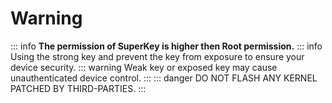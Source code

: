# Warning

::: info
**The permission of SuperKey is higher then Root permission.**
::: info
Using the strong key and prevent the key from exposure to ensure your device security.
::: warning
Weak key or exposed key may cause unauthenticated device control.
:::
::: danger
DO NOT FLASH ANY KERNEL PATCHED BY THIRD-PARTIES.
:::
